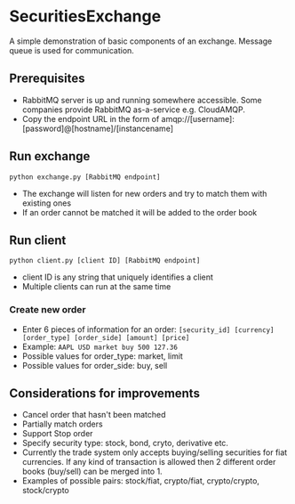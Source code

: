 # SecuritiesExchange
A simple demonstration of basic components of an exchange. Message queue is used for communication.

## Prerequisites
- RabbitMQ server is up and running somewhere accessible. Some companies provide RabbitMQ as-a-service e.g. CloudAMQP.
- Copy the endpoint URL in the form of amqp://[username]:[password]@[hostname]/[instancename]

## Run exchange
`python exchange.py [RabbitMQ endpoint]`
- The exchange will listen for new orders and try to match them with existing ones
- If an order cannot be matched it will be added to the order book

## Run client
`python client.py [client ID] [RabbitMQ endpoint]`
- client ID is any string that uniquely identifies a client
- Multiple clients can run at the same time
### Create new order
- Enter 6 pieces of information for an order: `[security_id] [currency] [order_type] [order_side] [amount] [price]`
- Example: `AAPL USD market buy 500 127.36`
- Possible values for order_type: market, limit
- Possible values for order_side: buy, sell

## Considerations for improvements
- Cancel order that hasn't been matched
- Partially match orders
- Support Stop order
- Specify security type: stock, bond, cryto, derivative etc.
- Currently the trade system only accepts buying/selling securities for fiat currencies. If any kind of transaction is allowed then 2 different order books (buy/sell) can be merged into 1.
- Examples of possible pairs: stock/fiat, crypto/fiat, crypto/crypto, stock/crypto
